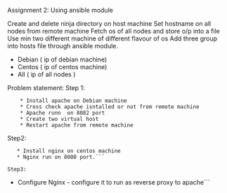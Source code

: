 Assignment 2: Using ansible module 

 Create and delete ninja directory on host machine
 Set hostname on all nodes from remote machine
 Fetch os of all nodes and store o/p into a file
 Use min two different machine of different flavour of os
 Add three group into hosts file through ansible module.
 * Debian ( ip of debian machine)
 * Centos ( ip of centos machine)
 * All ( ip of all nodes )

Problem statement:
 Step 1:
```
    * Install apache on Debian machine
    * Cross check apache isntalled or not from remote machine
    * Apache runn  on 8082 port
    * Create two virtual host
    * Restart apache from remote machine
```
Step2:
```
   * Install nginx on centos machine
   * Nginx run on 8080 port.```

Step3:
``` 
   * Configure Nginx - configure it to run as reverse proxy to apache```
